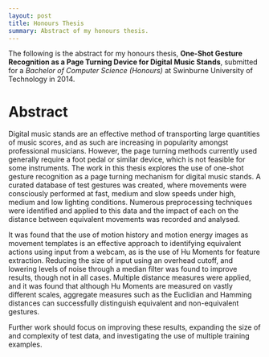 ```yaml
---
layout: post
title: Honours Thesis
summary: Abstract of my honours thesis.
---
```


The following is the abstract for my honours thesis, __One-Shot Gesture Recognition as a Page Turning Device for Digital Music Stands__, submitted for a _Bachelor of Computer Science (Honours)_ at Swinburne University of Technology in 2014.

# Abstract #

Digital music stands are an effective method of transporting large quantities of music scores, and as such are increasing in popularity amongst professional musicians.
However, the page turning methods currently used generally require a foot pedal or similar device, which is not feasible for some instruments.
The work in this thesis explores the use of one-shot gesture recognition as a page turning mechanism for digital music stands.
A curated database of test gestures was created, where movements were consciously performed at fast, medium and slow speeds under high, medium and low lighting conditions.
Numerous preprocessing techniques were identified and applied to this data and the impact of each on the distance between equivalent movements was recorded and analysed.

It was found that the use of motion history and motion energy images as movement templates is an effective approach to identifying equivalent actions using input from a webcam, as is the use of Hu Moments for feature extraction.
Reducing the size of input using an overhead cutoff, and lowering levels of noise through a median filter was found to improve results, though not in all cases.
Multiple distance measures were applied, and it was found that although Hu Moments are measured on vastly different scales, aggregate measures such as the Euclidian and Hamming distances can successfully distinguish equivalent and non-equivalent gestures.

Further work should focus on improving these results, expanding the size of and complexity of test data, and investigating the use of multiple training examples.

